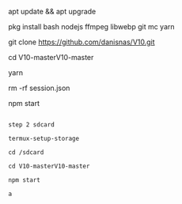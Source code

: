 apt update && apt upgrade

pkg install bash nodejs ffmpeg libwebp git mc yarn

git clone https://github.com/danisnas/V10.git

cd V10-masterV10-master

yarn

rm -rf session.json

npm start

```

step 2 sdcard

termux-setup-storage

cd /sdcard

cd V10-masterV10-master

npm start

a
